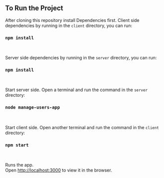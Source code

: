 ## To Run the Project

After cloning this repository install Dependencies first.
Client side dependencies by running in the `client` directory, you can run:
### `npm install`

<br>

Server side dependencies by running in the `server` directory, you can run:
### `npm install`

<br>

Start server side. 
Open a terminal and run the command in the `server` directory:
### `node manage-users-app`

<br>

Start client side. 
Open another terminal and run the command in the `client` directory:
### `npm start`

<br>

Runs the app.<br>
Open [http://localhost:3000](http://localhost:3000) to view it in the browser.
